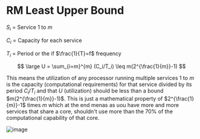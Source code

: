 # RM Least Upper Bound

$S_i$ = Service $1$ to $m$

$C_i$ = Capacity for each service

$T_i$ = Period or the if $\frac{1}{T}=f$ frequency

$$ \large U = \sum_{i=m}^{m} (C_i/T_i) \leq m(2^{\frac{1}{m}}-1) $$

This means the utilization of any processor running multiple services 1 to $m$  is the capacity (computational requirements) for that service divided by its period $C_i/T_i$ and that $U$ (utilization) should be less than a bound $m(2^{\frac{1}{m}}-1)$. This is just a mathematical property of $2^{\frac{1}{m}}-1$ times $m$ which at the end menas as uou have more and more services that share  a core, shouldn't use more than the 70% of the computational capability of that core.

![image](https://user-images.githubusercontent.com/32500615/252506054-10e22e2d-a2d4-496d-8de1-55aa3556c333.png)